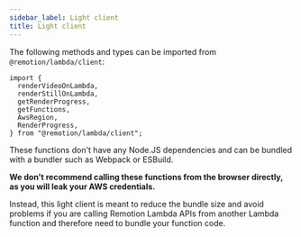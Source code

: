 ```yaml
---
sidebar_label: Light client
title: Light client
---
```


The following methods and types can be imported from `@remotion/lambda/client`:

```tsx twoslash
import {
  renderVideoOnLambda,
  renderStillOnLambda,
  getRenderProgress,
  getFunctions,
  AwsRegion,
  RenderProgress,
} from "@remotion/lambda/client";
```

These functions don't have any Node.JS dependencies and can be bundled with a bundler such as Webpack or ESBuild.

**We don't recommend calling these functions from the browser directly, as you will leak your AWS credentials.**

Instead, this light client is meant to reduce the bundle size and avoid problems if you are calling Remotion Lambda APIs from another Lambda function and therefore need to bundle your function code.
